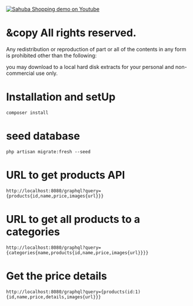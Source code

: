 


[![Sahuba Shopping demo on Youtube](https://yt-embed.herokuapp.com/embed?v=BKUUyKLsW5U)](https://www.youtube.com/watch?v=BKUUyKLsW5U "Everything Is AWESOME")



# &copy All rights reserved.

Any redistribution or reproduction of part or all of the contents in any form is prohibited other than the following:

you may download to a local hard disk extracts for your personal and non-commercial use only.

# Installation and setUp

```
composer install
```


# seed database

```
php artisan migrate:fresh --seed
```


# URL to get products API

```
http://localhost:8080/graphql?query={products{id,name,price,images{url}}}

```
# URL to get all products to a categories

```
http://localhost:8080/graphql?query={categories{name,products{id,name,price,images{url}}}}

```

# Get the price details

```
http://localhost:8080/graphql?query={products(id:1){id,name,price,details,images{url}}}

```
